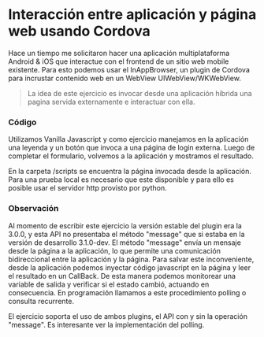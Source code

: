 # Interacción entre aplicación y página web usando Cordova

Hace un tiempo me solicitaron hacer una aplicación multiplataforma Android & iOS que interactue con el frontend de un sitio web mobile existente. Para esto podemos usar el InAppBrowser, un plugin de Cordova para incrustar contenido web en un WebView UIWebView/WKWebView. 

> La idea de este ejercicio es 
> invocar desde una aplicación híbrida 
> una pagina servida externamente 
> e interactuar con ella.

### Código

Utilizamos Vanilla Javascript y como ejercicio manejamos en la aplicación una leyenda y un botón que invoca a una página de login externa. Luego de completar el formulario, volvemos a la aplicación y mostramos el resultado.

En la carpeta /scripts se encuentra la página invocada desde la aplicación. Para una prueba local es necesario que este disponible y para ello es posible usar el servidor http provisto por python. 

### Observación

Al momento de escribir este ejercicio la versión estable del plugin era la 3.0.0, y esta API no presentaba el método "message" que si estaba en la versión de desarrollo 3.1.0-dev. El método "message" envía un mensaje desde la página a la aplicación, lo que permite una comunicación bidireccional entre la aplicación y la página. Para salvar este inconveniente, desde la aplicación podemos inyectar código javascript en la página y leer el resultado en un CallBack. De esta manera podemos monitorear una variable de salida y  verificar si el estado cambió, actuando en consecuencia. En programación llamamos a este procedimiento polling o consulta recurrente. 

El ejercicio soporta el uso de ambos plugins, el API con y sin la operación "message". Es interesante ver la implementación del polling.
